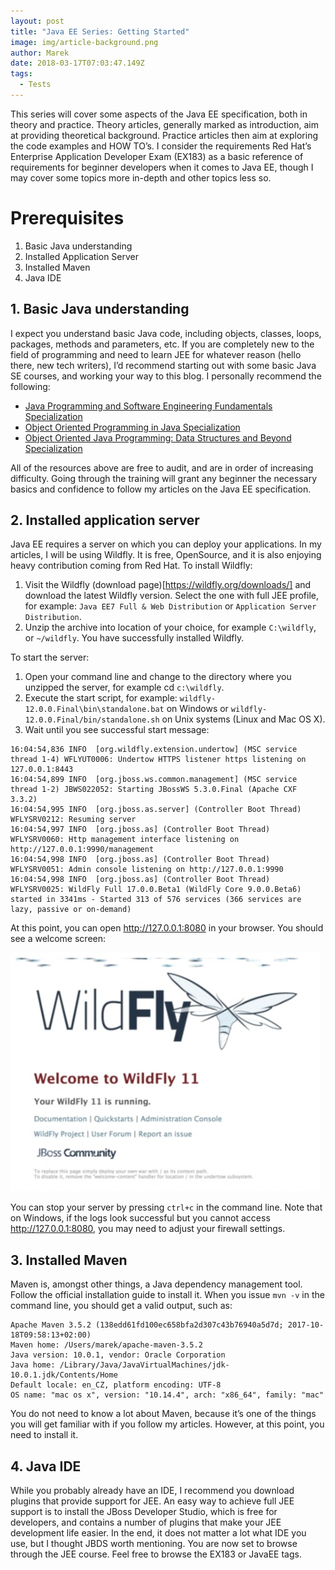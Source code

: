 ```yaml
---
layout: post
title: "Java EE Series: Getting Started"
image: img/article-background.png
author: Marek
date: 2018-03-17T07:03:47.149Z
tags: 
  - Tests
---
```


This series will cover some aspects of the Java EE specification, both in theory and practice. Theory articles, generally marked as introduction, aim at providing theoretical background. Practice articles then aim at exploring the code examples and HOW TO’s. I consider the requirements Red Hat’s Enterprise Application Developer Exam (EX183) as a basic reference of requirements for beginner developers when it comes to Java EE, though I may cover some topics more in-depth and other topics less so.

# Prerequisites

1. Basic Java understanding
2. Installed Application Server 
3. Installed Maven
4. Java IDE

## 1. Basic Java understanding

I expect you understand basic Java code, including objects, classes, loops, packages, methods and parameters, etc. If you are completely new to the field of programming and need to learn JEE for whatever reason (hello there, new tech writers), I’d recommend starting out with some basic Java SE courses, and working your way to this blog. I personally recommend the following:

* [Java Programming and Software Engineering Fundamentals Specialization](https://www.coursera.org/specializations/java-programming)
* [Object Oriented Programming in Java Specialization](https://www.coursera.org/specializations/object-oriented-programming)
* [Object Oriented Java Programming: Data Structures and Beyond Specialization](https://www.coursera.org/specializations/java-object-oriented)

All of the resources above are free to audit, and are in order of increasing difficulty. Going through the training will grant any beginner the necessary basics and confidence to follow my articles on the Java EE specification.

## 2. Installed application server

Java EE requires a server on which you can deploy your applications. In my articles, I will be using Wildfly. It is free, OpenSource, and it is also enjoying heavy contribution coming from Red Hat.
To install Wildfly:

1. Visit the Wildfly (download page)[https://wildfly.org/downloads/] and download the latest Wildfly version. Select the one with full JEE profile, for example: `Java EE7 Full & Web Distribution` or `Application Server Distribution`. 
2. Unzip the archive into location of your choice, for example `C:\wildfly`, or `~/wildfly`. You have successfully installed Wildfly. 

To start the server:
1. Open your command line and change to the directory where you unzipped the server, for example cd `c:\wildfly`.
2. Execute the start script, for example: `wildfly-12.0.0.Final\bin\standalone.bat` on Windows or `wildfly-12.0.0.Final/bin/standalone.sh` on Unix systems (Linux and Mac OS X).
3. Wait until you see successful start message:

```shell
16:04:54,836 INFO  [org.wildfly.extension.undertow] (MSC service thread 1-4) WFLYUT0006: Undertow HTTPS listener https listening on 127.0.0.1:8443
16:04:54,899 INFO  [org.jboss.ws.common.management] (MSC service thread 1-2) JBWS022052: Starting JBossWS 5.3.0.Final (Apache CXF 3.3.2)
16:04:54,995 INFO  [org.jboss.as.server] (Controller Boot Thread) WFLYSRV0212: Resuming server
16:04:54,997 INFO  [org.jboss.as] (Controller Boot Thread) WFLYSRV0060: Http management interface listening on http://127.0.0.1:9990/management
16:04:54,998 INFO  [org.jboss.as] (Controller Boot Thread) WFLYSRV0051: Admin console listening on http://127.0.0.1:9990
16:04:54,998 INFO  [org.jboss.as] (Controller Boot Thread) WFLYSRV0025: WildFly Full 17.0.0.Beta1 (WildFly Core 9.0.0.Beta6) started in 3341ms - Started 313 of 576 services (366 services are lazy, passive or on-demand)
```

At this point, you can open http://127.0.0.1:8080 in your browser. You should see a welcome screen:


![Wildfly welcome screen](img/wildfly.jpg)

You can stop your server by pressing `ctrl+c` in the command line. Note that on Windows, if the logs look successful but you cannot access http://127.0.0.1:8080, you may need to adjust your firewall settings.

## 3. Installed Maven

Maven is, amongst other things, a Java dependency management tool. Follow the official installation guide to install it. When you issue `mvn -v` in the command line, you should get a valid output, such as:

```shell
Apache Maven 3.5.2 (138edd61fd100ec658bfa2d307c43b76940a5d7d; 2017-10-18T09:58:13+02:00)
Maven home: /Users/marek/apache-maven-3.5.2
Java version: 10.0.1, vendor: Oracle Corporation
Java home: /Library/Java/JavaVirtualMachines/jdk-10.0.1.jdk/Contents/Home
Default locale: en_CZ, platform encoding: UTF-8
OS name: "mac os x", version: "10.14.4", arch: "x86_64", family: "mac"
```

You do not need to know a lot about Maven, because it’s one of the things you will get familiar with if you follow my articles. However, at this point, you need to install it.

## 4. Java IDE

While you probably already have an IDE, I recommend you download plugins that provide support for JEE. An easy way to achieve full JEE support is to install the JBoss Developer Studio, which is free for developers, and contains a number of plugins that make your JEE development life easier. In the end, it does not matter a lot what IDE you use, but I thought JBDS worth mentioning.
You are now set to browse through the JEE course. Feel free to browse the EX183 or JavaEE tags.
